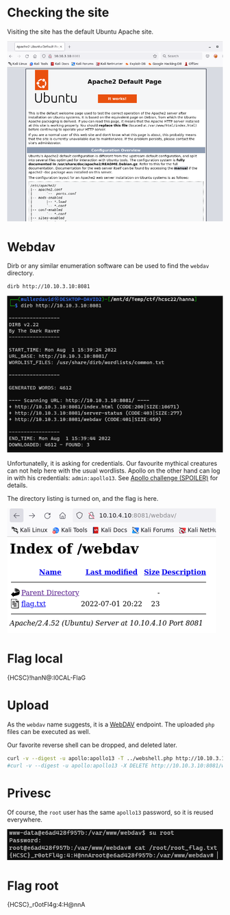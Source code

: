 # Checking the site

Visiting the site has the default Ubuntu Apache site.

![](screenshots/1.png)

# Webdav

Dirb or any similar enumeration software can be used to find the `webdav` directory.

```bash
dirb http://10.10.3.10:8081
```

![](screenshots/2.png)

Unfortunatelly, it is asking for credentials. Our favourite mythical creatures can not help here with the usual wordlists. Apollo on the other hand can log in with his credentials: `admin:apollo13`. See [Apollo challenge (SPOILER)](../Pentest_Apollo/WRITEUP.md#spoiler) for details.

The directory listing is turned on, and the flag is here.

![](screenshots/3.png)

# Flag local
{HCSC}!hanN@:l0CAL-FlaG

# Upload

As the `webdav` name suggests, it is a [WebDAV](https://en.wikipedia.org/wiki/WebDAV) endpoint. The uploaded `php` files can be executed as well.

Our favorite reverse shell can be dropped, and deleted later.

```bash
curl -v --digest -u apollo:apollo13 -T ../webshell.php http://10.10.3.10:8081/webdav/
#curl -v --digest -u apollo:apollo13 -X DELETE http://10.10.3.10:8081/webdav/webshell.php
```

# Privesc

Of course, the `root` user has the same `apollo13` password, so it is reused everywhere.

![](screenshots/4.png)


# Flag root
{HCSC}_r0otFl4g:4:H@nnA